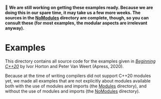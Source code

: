 :construction: **We are still working on getting these examples ready. Because we are doing this in our spare time, it may take us a few more weeks. The sources in the [NoModules](NoModules) directory are complete, though, so you can consult these (for most examples, the modular aspects are irrelevant anyway).**

# Examples

This directory contains all source code for the examples given 
in [*Beginning C++20*](https://www.apress.com/9781484258835) by Ivor Horton and Peter Van Weert (Apress, 2020).

Because at the time of writing compilers did not support C++20 modules yet,
we made all examples that are not explicitly about modules
available both with the use of modules and imports (the [Modules](Modules) directory),
and without the use of modules and imports (the [NoModules](NoModules) directory).

